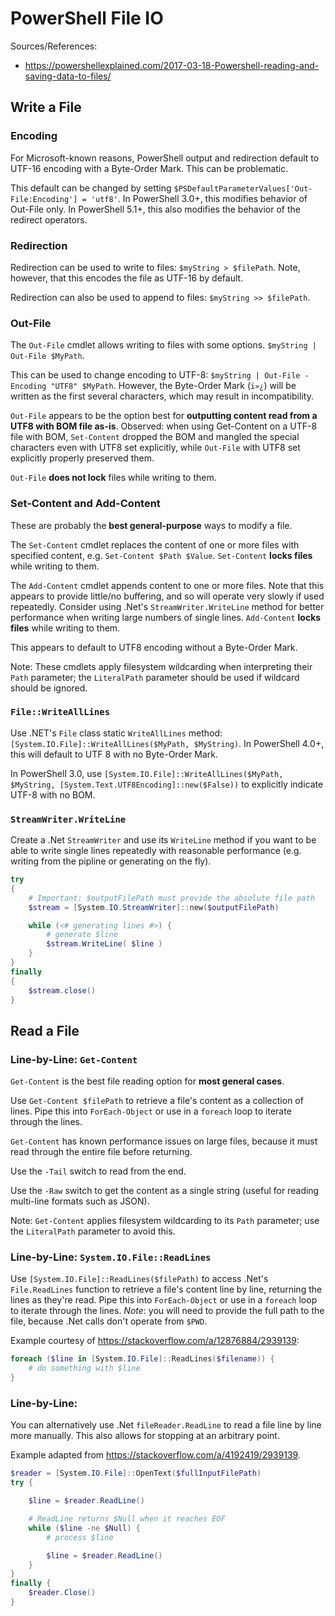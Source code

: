 # PowerShell File IO

Sources/References:

* https://powershellexplained.com/2017-03-18-Powershell-reading-and-saving-data-to-files/

## Write a File

### Encoding
For Microsoft-known reasons, PowerShell output and redirection default to UTF-16 encoding with a Byte-Order Mark. This can be problematic.

This default can be changed by setting `$PSDefaultParameterValues['Out-File:Encoding'] = 'utf8'`. In PowerShell 3.0+, this modifies behavior of Out-File only. In PowerShell 5.1+, this also modifies the behavior of the redirect operators.

### Redirection
Redirection can be used to write to files: `$myString > $filePath`. Note, however, that this encodes the file as UTF-16 by default.

Redirection can also be used to append to files: `$myString >> $filePath`.

### Out-File
The `Out-File` cmdlet allows writing to files with some options. `$myString | Out-File $MyPath`.

This can be used to change encoding to UTF-8: `$myString | Out-File -Encoding "UTF8" $MyPath`. However, the Byte-Order Mark (`ï»¿`) will be written as the first several characters, which may result in incompatibility.

`Out-File` appears to be the option best for **outputting content read from a UTF8 with BOM file as-is**. Observed: when using Get-Content on a UTF-8 file with BOM, `Set-Content` dropped the BOM and mangled the special characters even with UTF8 set explicitly, while `Out-File` with UTF8 set explicitly properly preserved them.

`Out-File` **does not lock** files while writing to them.

### Set-Content and Add-Content
These are probably the **best general-purpose** ways to modify a file.

The `Set-Content` cmdlet replaces the content of one or more files with specified content, e.g. `Set-Content $Path $Value`. `Set-Content` **locks files** while writing to them.

The `Add-Content` cmdlet appends content to one or more files. Note that this appears to provide little/no buffering, and so will operate very slowly if used repeatedly. Consider using .Net's `StreamWriter.WriteLine` method for better performance when writing large numbers of single lines. `Add-Content` **locks files** while writing to them.

This appears to default to UTF8 encoding without a Byte-Order Mark.

Note: These cmdlets apply filesystem wildcarding when interpreting their `Path` parameter; the `LiteralPath` parameter should be used if wildcard should be ignored.

### `File::WriteAllLines`
Use .NET's `File` class static `WriteAllLines` method: `[System.IO.File]::WriteAllLines($MyPath, $MyString)`. In PowerShell 4.0+, this will default to UTF 8 with no Byte-Order Mark.

In PowerShell 3.0, use `[System.IO.File]::WriteAllLines($MyPath, $MyString, [System.Text.UTF8Encoding]::new($False))` to explicitly indicate UTF-8 with no BOM.


### `StreamWriter.WriteLine`
Create a .Net `StreamWriter` and use its `WriteLine` method if you want to be able to write single lines repeatedly with reasonable performance (e.g. writing from the pipline or generating on the fly).

```PowerShell
try
{
    # Important: $outputFilePath must provide the absolute file path
    $stream = [System.IO.StreamWriter]::new($outputFilePath)

    while (<# generating lines #>) {
        # generate $line
        $stream.WriteLine( $line )
    }
}
finally
{
    $stream.close()
}
```

## Read a File

### Line-by-Line: `Get-Content`
`Get-Content` is the best file reading option for **most general cases**.

Use `Get-Content $filePath` to retrieve a file's content as a collection of lines. Pipe this into `ForEach-Object` or use in a `foreach` loop to iterate through the lines.

`Get-Content` has known performance issues on large files, because it must read through the entire file before returning.

Use the `-Tail` switch to read from the end.

Use the `-Raw` switch to get the content as a single string (useful for reading multi-line formats such as JSON).

Note: `Get-Content` applies filesystem wildcarding to its `Path` parameter; use the `LiteralPath` parameter to avoid this.

### Line-by-Line: `System.IO.File::ReadLines`
Use `[System.IO.File]::ReadLines($filePath)` to access .Net's `File.ReadLines` function to retrieve a file's content line by line, returning the lines as they're read. Pipe this into `ForEach-Object` or use in a `foreach` loop to iterate through the lines. *Note*: you will need to provide the full path to the file, because .Net calls don't operate from `$PWD`.

Example courtesy of https://stackoverflow.com/a/12876884/2939139:

```PowerShell
foreach ($line in [System.IO.File]::ReadLines($filename)) {
    # do something with $line
}
```

### Line-by-Line:
You can alternatively use .Net `fileReader.ReadLine` to read a file line by line more manually. This also allows for stopping at an arbitrary point.

Example adapted from https://stackoverflow.com/a/4192419/2939139.

``` PowerShell
$reader = [System.IO.File]::OpenText($fullInputFilePath)
try {

    $line = $reader.ReadLine()

    # ReadLine returns $Null when it reaches EOF
    while ($line -ne $Null) {
        # process $line

        $line = $reader.ReadLine()
    }
}
finally {
    $reader.Close()
}
```
